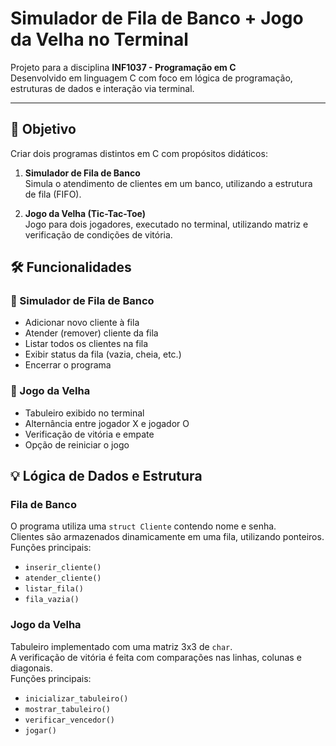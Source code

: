 # Simulador de Fila de Banco + Jogo da Velha no Terminal

Projeto para a disciplina **INF1037 - Programação em C**  
Desenvolvido em linguagem C com foco em lógica de programação, estruturas de dados e interação via terminal.

---

## 🎯 Objetivo

Criar dois programas distintos em C com propósitos didáticos:

1. **Simulador de Fila de Banco**  
   Simula o atendimento de clientes em um banco, utilizando a estrutura de fila (FIFO).

2. **Jogo da Velha (Tic-Tac-Toe)**  
   Jogo para dois jogadores, executado no terminal, utilizando matriz e verificação de condições de vitória.

## 🛠️ Funcionalidades

### 📌 Simulador de Fila de Banco
- Adicionar novo cliente à fila
- Atender (remover) cliente da fila
- Listar todos os clientes na fila
- Exibir status da fila (vazia, cheia, etc.)
- Encerrar o programa

### 📌 Jogo da Velha
- Tabuleiro exibido no terminal
- Alternância entre jogador X e jogador O
- Verificação de vitória e empate
- Opção de reiniciar o jogo

## 💡 Lógica de Dados e Estrutura

### Fila de Banco
O programa utiliza uma `struct Cliente` contendo nome e senha.  
Clientes são armazenados dinamicamente em uma fila, utilizando ponteiros.  
Funções principais:
- `inserir_cliente()`
- `atender_cliente()`
- `listar_fila()`
- `fila_vazia()`

### Jogo da Velha
Tabuleiro implementado com uma matriz 3x3 de `char`.  
A verificação de vitória é feita com comparações nas linhas, colunas e diagonais.  
Funções principais:
- `inicializar_tabuleiro()`
- `mostrar_tabuleiro()`
- `verificar_vencedor()`
- `jogar()`

